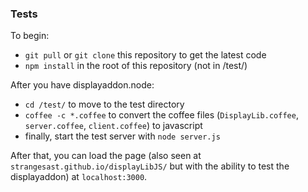 ### Tests

To begin:
* `git pull` or `git clone` this repository to get the latest code
* `npm install` in the root of this repository (not in /test/)

After you have displayaddon.node:
* `cd /test/` to move to the test directory
* `coffee -c *.coffee` to convert the coffee files (`DisplayLib.coffee`, `server.coffee`, `client.coffee`) to javascript
* finally, start the test server with `node server.js`

After that, you can load the page (also seen at `strangesast.github.io/displayLibJS/` but with the ability to test the displayaddon) at `localhost:3000`.
